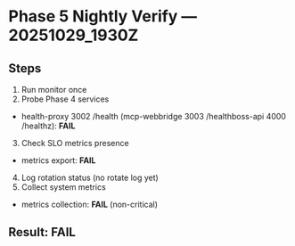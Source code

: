 # Phase 5 Nightly Verify — 20251029_1930Z
## Steps
1) Run monitor once
2) Probe Phase 4 services
- health-proxy 3002 /health (mcp-webbridge 3003 /healthboss-api 4000 /healthz): **FAIL**
3) Check SLO metrics presence
- metrics export: **FAIL**
4) Log rotation status
(no rotate log yet)
5) Collect system metrics
- metrics collection: **FAIL** (non-critical)

## Result: **FAIL**
